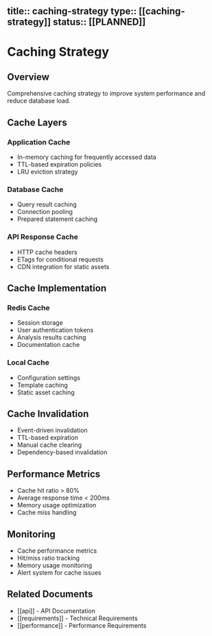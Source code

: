 title:: caching-strategy
type:: [[caching-strategy]]
status:: [[PLANNED]]
---
# Caching Strategy

## Overview
Comprehensive caching strategy to improve system performance and reduce database load.

## Cache Layers

### Application Cache
- In-memory caching for frequently accessed data
- TTL-based expiration policies
- LRU eviction strategy

### Database Cache
- Query result caching
- Connection pooling
- Prepared statement caching

### API Response Cache
- HTTP cache headers
- ETags for conditional requests
- CDN integration for static assets

## Cache Implementation

### Redis Cache
- Session storage
- User authentication tokens
- Analysis results caching
- Documentation cache

### Local Cache
- Configuration settings
- Template caching
- Static asset caching

## Cache Invalidation
- Event-driven invalidation
- TTL-based expiration
- Manual cache clearing
- Dependency-based invalidation

## Performance Metrics
- Cache hit ratio > 80%
- Average response time < 200ms
- Memory usage optimization
- Cache miss handling

## Monitoring
- Cache performance metrics
- Hit/miss ratio tracking
- Memory usage monitoring
- Alert system for cache issues

## Related Documents
- [[api]] - API Documentation
- [[requirements]] - Technical Requirements
- [[performance]] - Performance Requirements